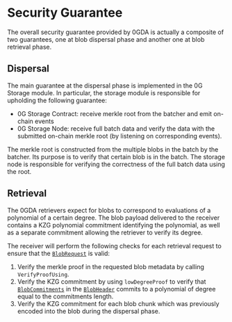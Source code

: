 # Security Guarantee

The overall security guarantee provided by 0GDA is actually a composite of two guarantees, one at blob dispersal phase and another one at blob retrieval phase.

## Dispersal

The main guarantee at the dispersal phase is implemented in the 0G Storage module. In particular, the storage module is responsible for upholding the following guarantee:

* 0G Storage Contract: receive merkle root from the batcher and emit on-chain events
* 0G Storage Node: receive full batch data and verify the data with the submitted on-chain merkle root (by listening on corresponding events).

The merkle root is constructed from the multiple blobs in the batch by the batcher. Its purpose is to verify that certain blob is in the batch. The storage node is responsible for verifying the correctness of the full batch data using the root.

## Retrieval

The 0GDA retrievers expect for blobs to correspond to evaluations of a polynomial of a certain degree. The blob payload delivered to the receiver contains a KZG polynomial commitment identifying the polynomial, as well as a separate commitment allowing the retriever to verify its degree.

The receiver will perform the following checks for each retrieval request to ensure that the [`BlobRequest`](../data-model.md#request) is valid:

1. Verify the merkle proof in the requested blob metadata by calling `VerifyProofUsing`.
2. Verify the KZG commitment by using `lowDegreeProof` to verify that [`BlobCommitments`](../data-model.md#blob-header) in the [`BlobHeader`](../data-model.md#blob-header) commits to a polynomial of degree equal to the commitments length.
3. Verify the KZG commitment for each blob chunk which was previously encoded into the blob during the dispersal phase.
